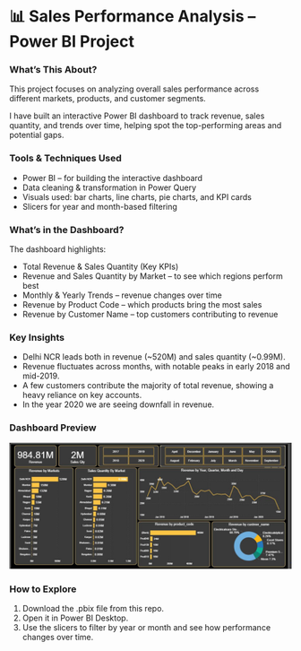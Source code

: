<h1>📊 Sales Performance Analysis – Power BI Project</h1>

<h3>What’s This About?</h3>
<p>This project focuses on analyzing overall sales performance across different markets, products, and customer segments.</p>
<p>I have built an interactive Power BI dashboard to track revenue, sales quantity, and trends over time, helping spot the top-performing areas and potential gaps.</p>

<h3>Tools & Techniques Used</h3>
<ul>
  <li>Power BI – for building the interactive dashboard</li>
  <li>Data cleaning & transformation in Power Query</li>
  <li>Visuals used: bar charts, line charts, pie charts, and KPI cards</li>
  <li>Slicers for year and month-based filtering</li>
</ul>

<h3>What’s in the Dashboard?</h3>
<p>The dashboard highlights:</p>
<ul>
  <li>Total Revenue & Sales Quantity (Key KPIs)</li>
  <li>Revenue and Sales Quantity by Market – to see which regions perform best</li>
  <li>Monthly & Yearly Trends – revenue changes over time</li>
  <li>Revenue by Product Code – which products bring the most sales</li>
  <li>Revenue by Customer Name – top customers contributing to revenue</li>
</ul>

<h3>Key Insights</h3>
<ul>
  <li>Delhi NCR leads both in revenue (~520M) and sales quantity (~0.99M).</li>
  <li>Revenue fluctuates across months, with notable peaks in early 2018 and mid-2019.</li>
  <li>A few customers contribute the majority of total revenue, showing a heavy reliance on key accounts.</li>
  <li>In the year 2020 we are seeing downfall in revenue.</li>
</ul>

<h3>Dashboard Preview</h3>

![Dashboard](https://github.com/Huzaifa0007/Sales-Performance-Analysis-Dashboard-Power-BI-Project-/blob/main/Snapshot_sales-project-using-power-bi.JPG?raw=true)

<h3>How to Explore</h3>
<ol>
  <li>Download the .pbix file from this repo.</li>
  <li>Open it in Power BI Desktop.</li>
  <li>Use the slicers to filter by year or month and see how performance changes over time.</li>
</ol>
